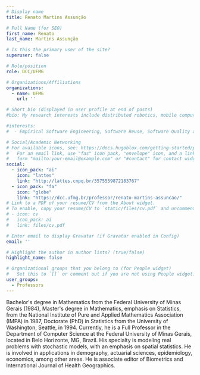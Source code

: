```yaml
---
# Display name
title: Renato Martins Assunção

# Full Name (for SEO)
first_name: Renato
last_name: Martins Assunção

# Is this the primary user of the site?
superuser: false

# Role/position
role: DCC/UFMG

# Organizations/Affiliations
organizations:
  - name: UFMG
    url: ''

# Short bio (displayed in user profile at end of posts)
#bio: My research interests include distributed robotics, mobile computing and programmable matter.

#interests:
#  - Empirical Software Engineering, Software Reuse, Software Quality and Measurement.

# Social/Academic Networking
# For available icons, see: https://docs.hugoblox.com/getting-started/page-builder/#icons
#   For an email link, use "fas" icon pack, "envelope" icon, and a link in the
#   form "mailto:your-email@example.com" or "#contact" for contact widget.
social:
  - icon_pack: "ai"
    icon: "lattes"
    link: "http://lattes.cnpq.br/3575559872183767"
  - icon_pack: "fa"
    icon: "globe"
    link: "https://dcc.ufmg.br/professor/renato-martins-assuncao/"
# Link to a PDF of your resume/CV from the About widget.
# To enable, copy your resume/CV to `static/files/cv.pdf` and uncomment the lines below.
# - icon: cv
#   icon_pack: ai
#   link: files/cv.pdf

# Enter email to display Gravatar (if Gravatar enabled in Config)
email: ''

# Highlight the author in author lists? (true/false)
highlight_name: false

# Organizational groups that you belong to (for People widget)
#   Set this to `[]` or comment out if you are not using People widget.
user_groups:
  - Professors
---
```


Bachelor's degree in Mathematics from the Federal University of Minas Gerais (1984), Master's degree in Mathematics, emphasis on Statistics, from the National Institute of Pure and Applied Mathematics Association (IMPA) in 1987, Doctorate (PhD) in Statistics from the University of Washington, Seattle, in 1994. Currently, he is a Full Professor in the Department of Computer Science at the Federal University of Minas Gerais, located in Belo Horizonte, MG, Brazil. His specialty is modeling real problems with stochastic models, with an emphasis on spatial statistics. He is involved in applications in demography, actuarial sciences, epidemiology, economics, among other areas. He is associate editor of Biometrics and International Journal of Health Geographics.